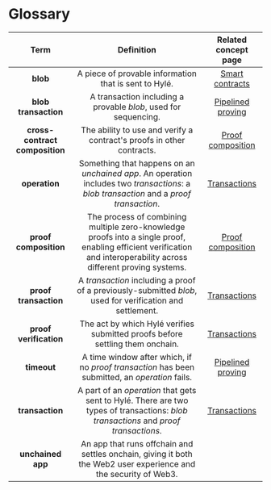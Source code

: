 # Glossary

|              Term              |                                                            Definition                                                           | Related concept page |
|:------------------------------:|:-------------------------------------------------------------------------------:|:--------------:
| **blob**                       | A piece of provable information that is sent to Hylé.                                                                           | [Smart contracts](../concepts/smart-contracts.md) |
| **blob transaction**           | A transaction including a provable *blob*, used for sequencing.       | [Pipelined proving](../concepts/proof-composability.md) |
| **cross-contract composition** | The ability to use and verify a contract's proofs in other contracts.  | [Proof composition](../concepts/proof-composability.md) |
| **operation**                  | Something that happens on an *unchained app*. An operation includes two *transactions*: a *blob transaction* and a *proof transaction*. | [Transactions](../concepts/transaction.md) |
| **proof composition**          | The process of combining multiple zero-knowledge proofs into a single proof, enabling efficient verification and interoperability across different proving systems.  | [Proof composition](../concepts/proof-composability.md) |
| **proof transaction**          | A *transaction* including a proof of a previously-submitted *blob*, used for verification and settlement.   | [Transactions](../concepts/transaction.md) |
| **proof verification**         | The act by which Hylé verifies submitted proofs before settling them onchain.                               | [Transactions](../concepts/transaction.md) |
| **timeout**                    | A time window after which, if no *proof transaction* has been submitted, an *operation* fails.    | [Pipelined proving](../concepts/proof-composability.md) |
| **transaction**                | A part of an *operation* that gets sent to Hylé. There are two types of transactions: *blob transactions* and *proof transactions*.   | [Transactions](../concepts/transaction.md) |
| **unchained app**  | An app that runs offchain and settles onchain, giving it both the Web2 user experience and the security of Web3. |  |